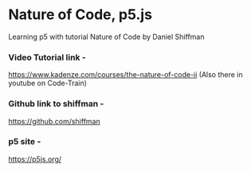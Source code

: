 # Nature of Code, p5.js
Learning p5 with tutorial Nature of Code by Daniel Shiffman



### Video Tutorial link - 
https://www.kadenze.com/courses/the-nature-of-code-ii (Also there in youtube on Code-Train)


### Github link to shiffman -
https://github.com/shiffman


### p5 site - 
https://p5js.org/

